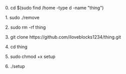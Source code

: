 <p>0. cd $(sudo find /home -type d -name "thing")
<p>1. sudo ./remove</p>
<p>2. sudo rm -rf thing</p>
<p>3. git clone https://github.com/iloveblocks1234/thing.git</p>
<p>4. cd thing</p>
<p>5. sudo chmod +x setup</p>
<p>6. ./setup</p>
